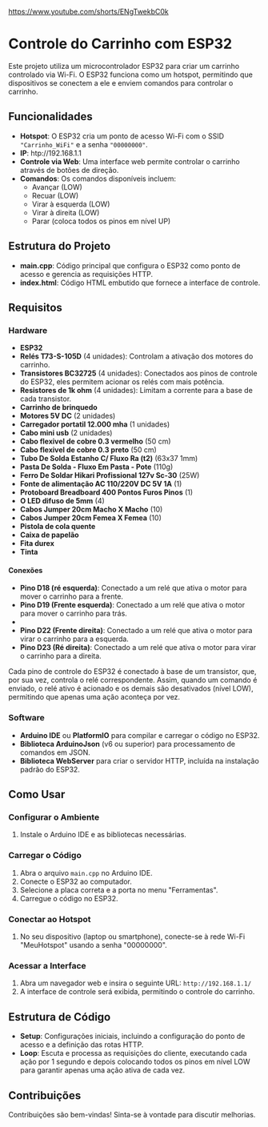 https://www.youtube.com/shorts/ENgTwekbC0k
# Controle do Carrinho com ESP32

Este projeto utiliza um microcontrolador ESP32 para criar um carrinho controlado via Wi-Fi. O ESP32 funciona como um hotspot, permitindo que dispositivos se conectem a ele e enviem comandos para controlar o carrinho.

## Funcionalidades

- **Hotspot**: O ESP32 cria um ponto de acesso Wi-Fi com o SSID `"Carrinho_WiFi"` e a senha `"00000000"`.
- **IP**: htp://192.168.1.1
- **Controle via Web**: Uma interface web permite controlar o carrinho através de botões de direção.
- **Comandos**: Os comandos disponíveis incluem:
  - Avançar (LOW)
  - Recuar (LOW)
  - Virar à esquerda (LOW)
  - Virar à direita (LOW)
  - Parar (coloca todos os pinos em nível UP)

## Estrutura do Projeto

- **main.cpp**: Código principal que configura o ESP32 como ponto de acesso e gerencia as requisições HTTP.
- **index.html**: Código HTML embutido que fornece a interface de controle.

## Requisitos
### Hardware

- **ESP32**
- **Relés T73-S-105D** (4 unidades): Controlam a ativação dos motores do carrinho.
- **Transistores BC32725** (4 unidades): Conectados aos pinos de controle do ESP32, eles permitem acionar os relés com mais potência.
- **Resistores de 1k ohm** (4 unidades): Limitam a corrente para a base de cada transistor.
- **Carrinho de brinquedo**
- **Motores 5V DC** (2 unidades)
- **Carregador portatil 12.000 mha** (1 unidades)
- **Cabo mini usb** (2 unidades)
- **Cabo flexivel de cobre 0.3 vermelho** (50 cm)
- **Cabo flexivel de cobre 0.3 preto** (50 cm)
- **Tubo De Solda Estanho C/ Fluxo Ra (t2)** (63x37 1mm)
- **Pasta De Solda - Fluxo Em Pasta - Pote** (110g)
- **Ferro De Soldar Hikari Profissional 127v Sc-30** (25W)
- **Fonte de alimentação AC 110/220V DC 5V 1A** (1)
- **Protoboard Breadboard 400 Pontos Furos Pinos** (1)
- **O LED difuso de 5mm** (4)
- **Cabos Jumper 20cm Macho X Macho** (10)
- **Cabos Jumper 20cm Femea X Femea** (10)
- **Pistola de cola quente**
- **Caixa de papelão**
- **Fita durex**
- **Tinta**
#### Conexões

- **Pino D18 (ré esquerda)**: Conectado a um relé que ativa o motor para mover o carrinho para a frente.
- **Pino D19 (Frente esquerda)**: Conectado a um relé que ativa o motor para mover o carrinho para trás.
- 
- **Pino D22 (Frente direita)**: Conectado a um relé que ativa o motor para virar o carrinho para a esquerda.
- **Pino D23 (Ré direita)**: Conectado a um relé que ativa o motor para virar o carrinho para a direita.

Cada pino de controle do ESP32 é conectado à base de um transistor, que, por sua vez, controla o relé correspondente. Assim, quando um comando é enviado, o relé ativo é acionado e os demais são desativados (nível LOW), permitindo que apenas uma ação aconteça por vez.

### Software

- **Arduino IDE** ou **PlatformIO** para compilar e carregar o código no ESP32.
- **Biblioteca ArduinoJson** (v6 ou superior) para processamento de comandos em JSON.
- **Biblioteca WebServer** para criar o servidor HTTP, incluída na instalação padrão do ESP32.

## Como Usar

### Configurar o Ambiente

1. Instale o Arduino IDE e as bibliotecas necessárias.

### Carregar o Código

1. Abra o arquivo `main.cpp` no Arduino IDE.
2. Conecte o ESP32 ao computador.
3. Selecione a placa correta e a porta no menu "Ferramentas".
4. Carregue o código no ESP32.

### Conectar ao Hotspot

1. No seu dispositivo (laptop ou smartphone), conecte-se à rede Wi-Fi "MeuHotspot" usando a senha "00000000".

### Acessar a Interface

1. Abra um navegador web e insira o seguinte URL:
   `http://192.168.1.1/`
2. A interface de controle será exibida, permitindo o controle do carrinho.

## Estrutura de Código

- **Setup**: Configurações iniciais, incluindo a configuração do ponto de acesso e a definição das rotas HTTP.
- **Loop**: Escuta e processa as requisições do cliente, executando cada ação por 1 segundo e depois colocando todos os pinos em nível LOW para garantir apenas uma ação ativa de cada vez.

## Contribuições

Contribuições são bem-vindas! Sinta-se à vontade para discutir melhorias.

